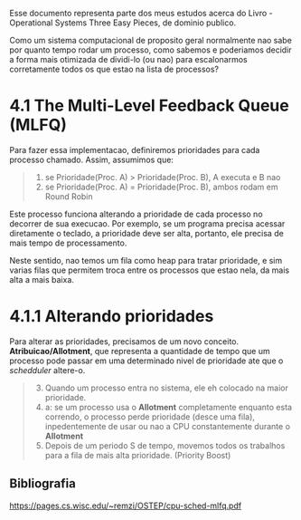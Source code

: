 Esse documento representa parte dos meus estudos acerca do Livro - Operational Systems  Three Easy Pieces, de dominio publico.

Como um sistema computacional de proposito geral normalmente nao sabe por quanto tempo rodar um processo, como sabemos e poderiamos decidir a forma mais otimizada de dividi-lo (ou nao) para escalonarmos corretamente todos os que estao na lista de processos?


# 4.1  The Multi-Level Feedback Queue (MLFQ)
Para fazer essa implementacao, definiremos prioridades para cada processo chamado. Assim, assumimos que:

> 1. se Prioridade(Proc. A) > Prioridade(Proc. B), A executa e B nao
> 2. se Prioridade(Proc. A) = Prioridade(Proc. B), ambos rodam em Round Robin

Este processo funciona alterando a prioridade de cada processo no decorrer de sua execucao. Por exemplo, se um programa precisa acessar diretamente o teclado, a prioridade deve ser alta, portanto, ele precisa de mais tempo de processamento.

Neste sentido, nao temos um fila como heap para tratar prioridade, e sim varias filas que permitem troca entre os processos que estao nela, da mais alta a mais baixa.

# 4.1.1 Alterando prioridades 

Para alterar as prioridades, precisamos de um novo conceito. __Atribuicao/Allotment__, que representa a quantidade de tempo que um processo pode passar em uma determinado nivel de prioridade ate que o _schedduler_ altere-o.

>3. Quando um processo entra no sistema, ele eh colocado na maior prioridade.
>4. a: se um processo usa o __Allotment__ completamente enquanto esta correndo, o processo perde prioridade (desce uma fila), inpedentemente de usar ou nao a CPU constantemente durante o __Allotment__
>5. Depois de um periodo S de tempo, movemos todos os trabalhos para a fila de mais alta prioridade. (Priority Boost)

## Bibliografia
https://pages.cs.wisc.edu/~remzi/OSTEP/cpu-sched-mlfq.pdf
